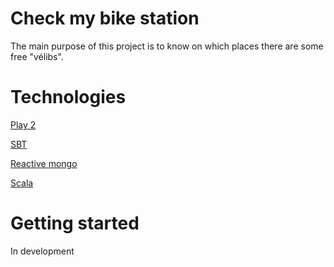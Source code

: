 Check my bike station
=====================

The main purpose of this project is to know on which places there are some free "vélibs".

Technologies
============

[Play 2](https://www.playframework.com/)

[SBT](http://www.scala-sbt.org/)

[Reactive mongo](http://reactivemongo.org/)

[Scala](https://www.scala-lang.org/)

Getting started
===============

In development